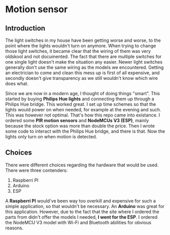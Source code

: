 # Motion sensor
## Introduction
The light switches in my house have been getting worse and worse, to the point where the lights wouldn't turn on anymore. When trying to change those light switches, it became clear that the wiring of them was very oldskool and not documented. The fact that there are multiple switches for one single light doesn't make the situation any easier. Newer light switches generally don't use the same wiring as the models we encountered. Getting an electrician to come and clean this mess up is first of all expensive, and secondly doesn't give transparency as we still wouldn't know which wire does what. 

Since we are now in a modern age, I thought of doing things "smart". This started by buying **Philips Hue lights** and connecting them up through a Philips Hue bridge. This worked great. I set up time schemes so that the lights would power on when needed, for example at the evening and such. This was however not optimal. That's how this repo came into existance. I ordered some **PIR motion sensors** and **NodeMCUs V3 (ESP)**, mainly because the stock option was more than double the price. Then I wrote some code to interact with the Philips Hue bridge, and there is that. Now the lights only turn on when motion is detected.

## Choices
There were different choices regarding the hardware that would be used. There were three contenders:
1. Raspberri PI
2. Arduino
3. ESP

A **Raspberri PI** would've been way too overkill and expensive for such a simple application, so that wouldn't be necessary.
An **Arduino** was great for this application. However, due to the fact that the site where I ordered the parts from didn't offer the models I needed, **I went for the ESP**. I ordered the NodeMCU V3 model with Wi-Fi and Bluetooth abilities for obvious reasons.
